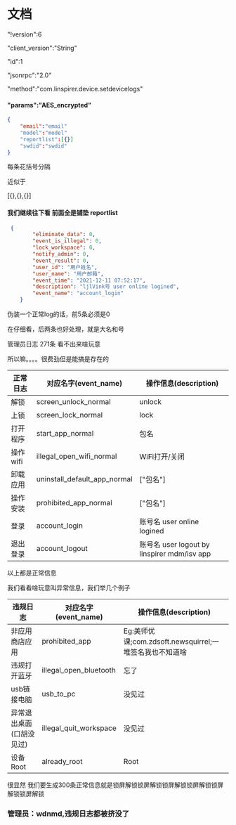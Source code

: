 # 文档

"!version":6

"client_version":"String"

"id":1

"jsonrpc":"2.0"

"method":"com.linspirer.device.setdevicelogs"

#### "params":"AES_encrypted"

```json
{
    "email":"email"
    "model":"model"
    "reportlist":[{}]
	"swdid":"swdid"
}
```

每条花括号分隔

近似于

[{},{},{}]



#### 我们继续往下看 前面全是铺垫 reportlist

```json
 {
     	"eliminate_data": 0,
		"event_is_illegal": 0,
		"lock_workspace": 0,
		"notify_admin": 0,
     	"event_result": 0,
     	"user_id": "用户姓名",
		"user_name": "用户邮箱",
     	"event_time": "2021-12-11 07:52:17",
		"description": "ljlVink号 user online logined",
		"event_name": "account_login"
	}
```

伪装一个正常log的话，前5条必须是0

在仔细看，后两条也好处理，就是大名和号

管理员日志 271条 看不出来啥玩意

所以嘛。。。。很费劲但是能搞是存在的

| 正常日志 | 对应名字(event_name)         | 操作信息(description)                       |
| -------- | ---------------------------- | ------------------------------------------- |
| 解锁     | screen_unlock_normal         | unlock                                      |
| 上锁     | screen_lock_normal           | lock                                        |
| 打开程序 | start_app_normal             | 包名                                        |
| 操作wifi | illegal_open_wifi_normal     | WiFi打开/关闭                               |
| 卸载应用 | uninstall_default_app_normal | [\"包名\"]                                  |
| 操作安装 | prohibited_app_normal        | [\"包名\"]                                  |
| 登录     | account_login                | 账号名 user online logined                  |
| 退出登录 | account_logout               | 账号名 user logout by linspirer mdm/isv app |

以上都是正常信息

我们看看啥玩意叫异常信息，我们举几个例子

| 违规日志                 | 对应名字(event_name)   | 操作信息(description)                                   |
| ------------------------ | ---------------------- | ------------------------------------------------------- |
| 非应用商店应用           | prohibited_app         | Eg:美师优课;com.zdsoft.newsquirrel;一堆签名我也不知道啥 |
| 违规打开蓝牙             | illegal_open_bluetooth | 忘了                                                    |
| usb链接电脑              | usb_to_pc              | 没见过                                                  |
| 异常退出桌面(口胡没见过) | illegal_quit_workspace | 没见过                                                  |
| 设备Root                 | already_root           | Root                                                    |

很显然 我们要生成300条正常信息就是锁屏解锁锁屏解锁锁屏解锁锁屏解锁锁屏解锁锁屏解锁

### 管理员：wdnmd,违规日志都被挤没了

